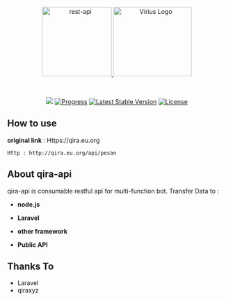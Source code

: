 <p align="center"><a href="http://virius.eu.org" target="_blank">
    <img src="https://era86.github.io/assets/images/posts/api.png" with="180" height="160" alt="rest-api">   
    <img src="https://i.ibb.co/gt8XvvN/logo-viriustrade.png" width="180" height="160" alt="Virius Logo"> </a></p>
<br>
<p align="center">
<a href="https://github.com/qiraxyz"><img src="https://img.shields.io/badge/made--by-qiraxyz-yellow"></a>
<a href="https://github.com/qiraxyz/qira-api/blob/main/README.md"><img src="https://img.shields.io/badge/status-progress-brightgreen" alt="Progress"></a>
<a href="https://github.com/qiraxyz/qira-api/releases"><img src="https://img.shields.io/badge/version-1.0.1-blue" alt="Latest Stable Version"></a>
<a href="https://github.com/qiraxyz/qira-api/blob/main/LICENSE"><img src="https://img.shields.io/badge/license-Apache%202.0-green" alt="License"></a>
</p>


## How to use

**original link** : Https://qira.eu.org

```
Http : http://qira.eu.org/api/pesan
```

## About qira-api

qira-api is consumable restful api for multi-function bot. Transfer Data to :

- **node.js**

- **Laravel**

- **other framework**

- **Public API**


## Thanks To

- Laravel
- qiraxyz
